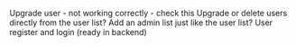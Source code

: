 Upgrade user - not working correctly - check this
Upgrade or delete users directly from the user list?
Add an admin list just like the user list?
User register and login (ready in backend)